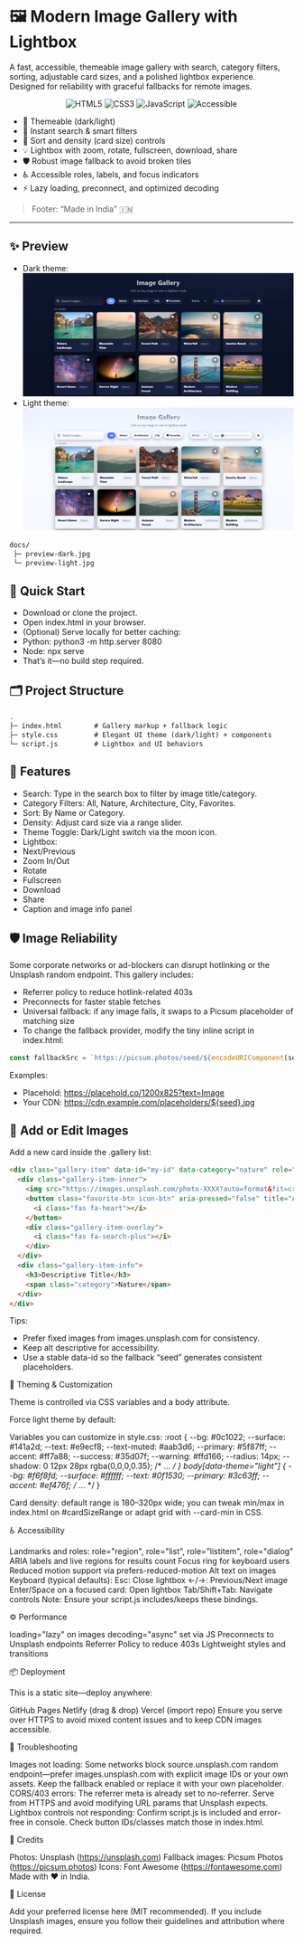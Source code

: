 # 🖼️ Modern Image Gallery with Lightbox

A fast, accessible, themeable image gallery with search, category filters, sorting, adjustable card sizes, and a polished lightbox experience.  
Designed for reliability with graceful fallbacks for remote images.

<p align="center">
  <img alt="HTML5" src="https://img.shields.io/badge/HTML5-E34F26?logo=html5&logoColor=fff&style=for-the-badge">
  <img alt="CSS3" src="https://img.shields.io/badge/CSS3-1572B6?logo=css3&logoColor=fff&style=for-the-badge">
  <img alt="JavaScript" src="https://img.shields.io/badge/JavaScript-F7DF1E?logo=javascript&logoColor=000&style=for-the-badge">
  <img alt="Accessible" src="https://img.shields.io/badge/Accessible-A11Y-0f766e?style=for-the-badge">
</p>

- 🎨 Themeable (dark/light)
- 🔎 Instant search & smart filters
- 🧭 Sort and density (card size) controls
- 💡 Lightbox with zoom, rotate, fullscreen, download, share
- 🛡️ Robust image fallback to avoid broken tiles
- ♿ Accessible roles, labels, and focus indicators
- ⚡ Lazy loading, preconnect, and optimized decoding

> Footer: “Made in India” 🇮🇳

---

## ✨ Preview

- Dark theme:
  ![image](https://github.com/MdSaifAli063/Modern-Image-Gallery-with-Lightbox/blob/0325d54dcffa1db8d8dd4c23555d87a5decd7487/Screenshot%202025-09-02%20014230.png)
- Light theme:
  ![image](https://github.com/MdSaifAli063/Modern-Image-Gallery-with-Lightbox/blob/8f2fbd35dc8961239ecebd4eb7e2ac508c677168/Screenshot%202025-09-02%20013138.png)

```text
docs/
 ├─ preview-dark.jpg
 └─ preview-light.jpg
```

## 🚀 Quick Start

- Download or clone the project.
- Open index.html in your browser.
- (Optional) Serve locally for better caching:
- Python: python3 -m http.server 8080
- Node: npx serve
- That’s it—no build step required.

## 🗂️ Project Structure
```
.
├─ index.html        # Gallery markup + fallback logic
├─ style.css         # Elegant UI theme (dark/light) + components
└─ script.js         # Lightbox and UI behaviors
```

## 🧭 Features

- Search: Type in the search box to filter by image title/category.
- Category Filters: All, Nature, Architecture, City, Favorites.
- Sort: By Name or Category.
- Density: Adjust card size via a range slider.
- Theme Toggle: Dark/Light switch via the moon icon.
- Lightbox:
- Next/Previous
- Zoom In/Out
- Rotate
- Fullscreen
- Download
- Share
- Caption and image info panel

## 🛡️ Image Reliability

Some corporate networks or ad-blockers can disrupt hotlinking or the Unsplash random endpoint. This gallery includes:

- Referrer policy to reduce hotlink-related 403s
- Preconnects for faster stable fetches
- Universal fallback: if any image fails, it swaps to a Picsum placeholder of matching size
- To change the fallback provider, modify the tiny inline script in index.html:
```js
const fallbackSrc = `https://picsum.photos/seed/${encodeURIComponent(seed)}/1200/825`;
```

Examples:

- Placehold: https://placehold.co/1200x825?text=Image
- Your CDN: https://cdn.example.com/placeholders/${seed}.jpg

## 🧩 Add or Edit Images

Add a new card inside the .gallery list:
```html
<div class="gallery-item" data-id="my-id" data-category="nature" role="listitem" tabindex="0">
  <div class="gallery-item-inner">
    <img src="https://images.unsplash.com/photo-XXXX?auto=format&fit=crop&w=1200&q=80" alt="Descriptive Title" loading="lazy">
    <button class="favorite-btn icon-btn" aria-pressed="false" title="Add to favorites">
      <i class="fas fa-heart"></i>
    </button>
    <div class="gallery-item-overlay">
      <i class="fas fa-search-plus"></i>
    </div>
  </div>
  <div class="gallery-item-info">
    <h3>Descriptive Title</h3>
    <span class="category">Nature</span>
  </div>
</div>
```

Tips:

- Prefer fixed images from images.unsplash.com for consistency.
- Keep alt descriptive for accessibility.
- Use a stable data-id so the fallback “seed” generates consistent placeholders.

🎨 Theming & Customization

Theme is controlled via CSS variables and a body attribute.

Force light theme by default:
<body data-theme="light">

Variables you can customize in style.css:
:root {
  --bg: #0c1022;
  --surface: #141a2d;
  --text: #e9ecf8;
  --text-muted: #aab3d6;
  --primary: #5f87ff;
  --accent: #ff7a88;
  --success: #35d07f;
  --warning: #ffd166;
  --radius: 14px;
  --shadow: 0 12px 28px rgba(0,0,0,0.35);
  /* ... */
}
body[data-theme="light"] {
  --bg: #f6f8fd;
  --surface: #ffffff;
  --text: #0f1530;
  --primary: #3c63ff;
  --accent: #ef476f;
  /* ... */
}

Card density: default range is 180–320px wide; you can tweak min/max in index.html on #cardSizeRange or adapt grid with --card-min in CSS.

♿ Accessibility

Landmarks and roles: role="region", role="list", role="listitem", role="dialog"
ARIA labels and live regions for results count
Focus ring for keyboard users
Reduced motion support via prefers-reduced-motion
Alt text on images
Keyboard (typical defaults):
Esc: Close lightbox
←/→: Previous/Next image
Enter/Space on a focused card: Open lightbox
Tab/Shift+Tab: Navigate controls
Note: Ensure your script.js includes/keeps these bindings.

⚙️ Performance

loading="lazy" on images
decoding="async" set via JS
Preconnects to Unsplash endpoints
Referrer Policy to reduce 403s
Lightweight styles and transitions

📦 Deployment

This is a static site—deploy anywhere:

GitHub Pages
Netlify (drag & drop)
Vercel (import repo)
Ensure you serve over HTTPS to avoid mixed content issues and to keep CDN images accessible.

🧰 Troubleshooting

Images not loading:
Some networks block source.unsplash.com random endpoint—prefer images.unsplash.com with explicit image IDs or your own assets.
Keep the fallback enabled or replace it with your own placeholder.
CORS/403 errors:
The referrer meta is already set to no-referrer.
Serve from HTTPS and avoid modifying URL params that Unsplash expects.
Lightbox controls not responding:
Confirm script.js is included and error-free in console.
Check button IDs/classes match those in index.html.

🙏 Credits

Photos: Unsplash (https://unsplash.com)
Fallback images: Picsum Photos (https://picsum.photos)
Icons: Font Awesome (https://fontawesome.com)
Made with ❤️ in India.

📄 License

Add your preferred license here (MIT recommended). If you include Unsplash images, ensure you follow their guidelines and attribution where required.

